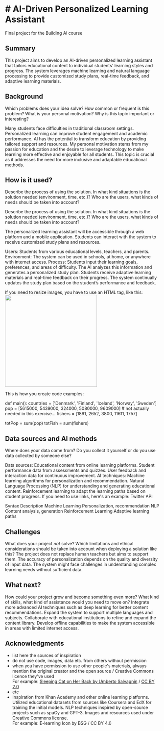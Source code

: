 # # AI-Driven Personalized Learning Assistant

Final project for the Building AI course

## Summary

This project aims to develop an AI-driven personalized learning assistant that tailors educational content to individual students' learning styles and progress. The system leverages machine learning and natural language processing to provide customized study plans, real-time feedback, and adaptive learning materials.


## Background

Which problems does your idea solve? How common or frequent is this problem? What is your personal motivation? Why is this topic important or interesting?

Many students face difficulties in traditional classroom settings.
Personalized learning can improve student engagement and academic performance.
AI has the potential to transform education by providing tailored support and resources.
My personal motivation stems from my passion for education and the desire to leverage technology to make learning more effective and enjoyable for all students. This topic is crucial as it addresses the need for more inclusive and adaptable educational methods.


## How is it used?

Describe the process of using the solution. In what kind situations is the solution needed (environment, time, etc.)? Who are the users, what kinds of needs should be taken into account?

Describe the process of using the solution. In what kind situations is the solution needed (environment, time, etc.)? Who are the users, what kinds of needs should be taken into account?

The personalized learning assistant will be accessible through a web platform and a mobile application. Students can interact with the system to receive customized study plans and resources.

Users: Students from various educational levels, teachers, and parents.
Environment: The system can be used in schools, at home, or anywhere with internet access.
Process:
Students input their learning goals, preferences, and areas of difficulty.
The AI analyzes this information and generates a personalized study plan.
Students receive adaptive learning materials and real-time feedback on their progress.
The system continually updates the study plan based on the student’s performance and feedback.


If you need to resize images, you have to use an HTML tag, like this:
<img src="https://upload.wikimedia.org/wikipedia/commons/7/7c/E-learning_icon.svg" width="300">

This is how you create code examples:

def main():
   countries = ['Denmark', 'Finland', 'Iceland', 'Norway', 'Sweden']
   pop = [5615000, 5439000, 324000, 5080000, 9609000]   # not actually needed in this exercise...
   fishers = [1891, 2652, 3800, 11611, 1757]

   totPop = sum(pop)
   totFish = sum(fishers)


## Data sources and AI methods
Where does your data come from? Do you collect it yourself or do you use data collected by someone else?

Data sources:
Educational content from online learning platforms.
Student performance data from assessments and quizzes.
User feedback and interaction data for continuous improvement.
AI techniques:
Machine learning algorithms for personalization and recommendation.
Natural Language Processing (NLP) for understanding and generating educational content.
Reinforcement learning to adapt the learning paths based on student progress.
If you need to use links, here's an example:
Twitter API

Syntax	Description
Machine Learning	Personalization, recommendation
NLP	Content analysis, generation
Reinforcement Learning	Adaptive learning paths


## Challenges

What does your project _not_ solve? Which limitations and ethical considerations should be taken into account when deploying a solution like this?
The project does not replace human teachers but aims to support them.
The accuracy of personalization depends on the quality and diversity of input data.
The system might face challenges in understanding complex learning needs without sufficient data.

## What next?

How could your project grow and become something even more? What kind of skills, what kind of assistance would you  need to move on? 
Integrate more advanced AI techniques such as deep learning for better content recommendations.
Expand the system to support multiple languages and subjects.
Collaborate with educational institutions to refine and expand the content library.
Develop offline capabilities to make the system accessible in areas with limited internet access.


## Acknowledgments

* list here the sources of inspiration 
* do not use code, images, data etc. from others without permission
* when you have permission to use other people's materials, always mention the original creator and the open source / Creative Commons licence they've used
  <br>For example: [Sleeping Cat on Her Back by Umberto Salvagnin](https://commons.wikimedia.org/wiki/File:Sleeping_cat_on_her_back.jpg#filelinks) / [CC BY 2.0](https://creativecommons.org/licenses/by/2.0)
* etc
* Inspiration from Khan Academy and other online learning platforms.
Utilized educational datasets from sources like Coursera and EdX for training the initial models.
NLP techniques inspired by open-source projects such as spaCy and GPT-3.
Images and resources used under Creative Commons license.
<br>For example: E-learning Icon by BSG / CC BY 4.0




